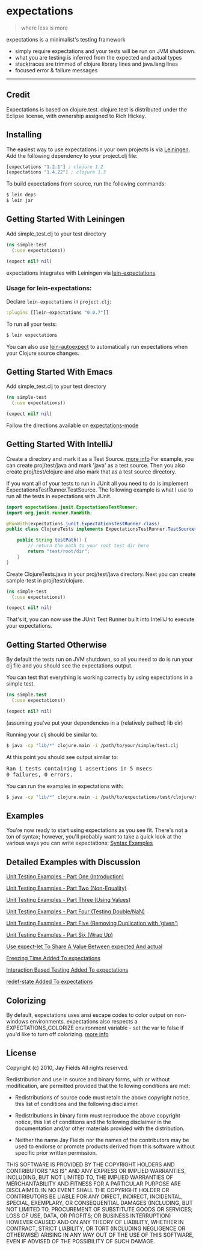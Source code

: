 # expectations

> where less is more

expectations is a minimalist's testing framework

 *  simply require expectations and your tests will be run on JVM shutdown.
 *  what you are testing is inferred from the expected and actual types
 *  stacktraces are trimmed of clojure library lines and java.lang lines
 *  focused error & failure messages

----------

## Credit

Expectations is based on clojure.test. clojure.test is distributed under the Eclipse license, with
ownership assigned to Rich Hickey.

## Installing


The easiest way to use expectations in your own projects is via
[Leiningen](http://github.com/technomancy/leiningen). Add the
following dependency to your project.clj file:

```clojure
[expectations "1.2.1"] ; clojure 1.2
[expectations "1.4.22"] ; clojure 1.3
```

To build expectations from source, run the following commands:

```bash
$ lein deps
$ lein jar
```

## Getting Started With Leiningen

Add simple_test.clj to your test directory

```clojure
(ns simple-test
  (:use expectations))

(expect nil? nil)
```

expectations integrates with Leiningen via [lein-expectations](https://github.com/gar3thjon3s/lein-expectations).

### Usage for lein-expectations:

Declare `lein-expectations` in `project.clj`:

```clojure
:plugins [[lein-expectations "0.0.7"]]
```

To run all your tests:

```bash
$ lein expectations
```

You can also use [lein-autoexpect](https://github.com/jakemcc/lein-autoexpect) to automatically run expectations when your Clojure source changes.

## Getting Started With Emacs

Add simple_test.clj to your test directory

```clojure
(ns simple-test
  (:use expectations))

(expect nil? nil)
```

Follow the directions available on [expectations-mode](https://github.com/gar3thjon3s/expectations-mode)

## Getting Started With IntelliJ

Create a directory and mark it as a Test Source. [more info](http://www.jetbrains.com/idea/webhelp/configuring-folders-within-a-content-root.html#mark)
For example, you can create proj/test/java and mark 'java' as a test source. Then you also create proj/test/clojure and also mark that as a test source directory.

If you want all of your tests to run in JUnit all you need to do is implement ExpectationsTestRunner.TestSource.
The following example is what I use to run all the tests in expectations with JUnit.

```java
import expectations.junit.ExpectationsTestRunner;
import org.junit.runner.RunWith;

@RunWith(expectations.junit.ExpectationsTestRunner.class)
public class ClojureTests implements ExpectationsTestRunner.TestSource{

    public String testPath() {
        // return the path to your root test dir here
        return "test/root/dir";
    }
}
```

Create ClojureTests.java in your proj/test/java directory. Next you can create sample-test in proj/test/clojure.

```clojure
(ns simple-test
  (:use expectations))

(expect nil? nil)
```

That's it, you can now use the JUnit Test Runner built into IntelliJ to execute your expectations.

## Getting Started Otherwise

By default the tests run on JVM shutdown, so all you need to do is run your clj file and you should see the expectations output.

You can test that everything is working correctly by using
expectations in a simple test.

```clojure
(ns simple.test
  (:use expectations))

(expect nil? nil)
```

(assuming you've put your dependencies in a (relatively pathed) lib dir)

Running your clj should be similar to:
```bash
$ java -cp "lib/*" clojure.main -i /path/to/your/simple/test.clj
```

At this point you should see output similar to:

<pre>Ran 1 tests containing 1 assertions in 5 msecs
0 failures, 0 errors.</pre>

You can run the examples in expectations with:
```bash
$ java -cp "lib/*" clojure.main -i /path/to/expectations/test/clojure/success/success_examples.clj
```

## Examples

You're now ready to start using expectations as you see fit. There's not a ton of syntax; however, you'll probably want to take a quick look at the various ways you can write expectations: [Syntax Examples](http://github.com/jaycfields/expectations/blob/master/test/clojure/success/success_examples.clj)

## Detailed Examples with Discussion

[Unit Testing Examples - Part One (Introduction)](http://blog.jayfields.com/2011/11/clojure-expectations-introduction.html)

[Unit Testing Examples - Part Two (Non-Equality)](http://blog.jayfields.com/2011/11/clojure-non-equality-expectations.html)

[Unit Testing Examples - Part Three (Using Values)](http://blog.jayfields.com/2011/11/clojure-expectations-with-values-in.html)

[Unit Testing Examples - Part Four (Testing Double/NaN)](http://blog.jayfields.com/2011/11/clojure-expectations-and-doublenan.html)

[Unit Testing Examples - Part Five (Removing Duplication with 'given')](http://blog.jayfields.com/2011/11/clojure-expectations-removing.html)

[Unit Testing Examples - Part Six (Wrap Up)](http://blog.jayfields.com/2011/11/clojure-expectations-unit-testing-wrap.html)

[Use expect-let To Share A Value Between expected And actual](http://blog.jayfields.com/2012/11/clojure-use-expect-let-to-share-value.html)

[Freezing Time Added To expectations](http://blog.jayfields.com/2012/11/clojure-freezing-time-added-to.html)

[Interaction Based Testing Added To expectations](http://blog.jayfields.com/2012/11/clojure-interaction-based-testing-added.html)

[redef-state Added To expectations](http://blog.jayfields.com/2012/10/clojure-redef-state-added-to.html)

## Colorizing

By default, expectations uses ansi escape codes to color output on non-windows environments. expectations also respects a EXPECTATIONS_COLORIZE environment variable - set the var to false if you'd like to turn off colorizing.
[more info](http://blog.jayfields.com/2012/05/clojure-expectations-colorized.html)

## License

Copyright (c) 2010, Jay Fields
All rights reserved.

Redistribution and use in source and binary forms, with or without modification, are permitted provided that the following conditions are met:

* Redistributions of source code must retain the above copyright notice, this list of conditions and the following disclaimer.

* Redistributions in binary form must reproduce the above copyright notice, this list of conditions and the following disclaimer in the documentation and/or other materials provided with the distribution.

* Neither the name Jay Fields nor the names of the contributors may be used to endorse or promote products derived from this software without specific prior written permission.

THIS SOFTWARE IS PROVIDED BY THE COPYRIGHT HOLDERS AND CONTRIBUTORS "AS IS" AND ANY EXPRESS OR IMPLIED WARRANTIES, INCLUDING, BUT NOT LIMITED TO, THE IMPLIED WARRANTIES OF MERCHANTABILITY AND FITNESS FOR A PARTICULAR PURPOSE ARE DISCLAIMED. IN NO EVENT SHALL THE COPYRIGHT HOLDER OR CONTRIBUTORS BE LIABLE FOR ANY DIRECT, INDIRECT, INCIDENTAL, SPECIAL, EXEMPLARY, OR CONSEQUENTIAL DAMAGES (INCLUDING, BUT NOT LIMITED TO, PROCUREMENT OF SUBSTITUTE GOODS OR SERVICES; LOSS OF USE, DATA, OR PROFITS; OR BUSINESS INTERRUPTION) HOWEVER CAUSED AND ON ANY THEORY OF LIABILITY, WHETHER IN CONTRACT, STRICT LIABILITY, OR TORT (INCLUDING NEGLIGENCE OR OTHERWISE) ARISING IN ANY WAY OUT OF THE USE OF THIS SOFTWARE, EVEN IF ADVISED OF THE POSSIBILITY OF SUCH DAMAGE.

